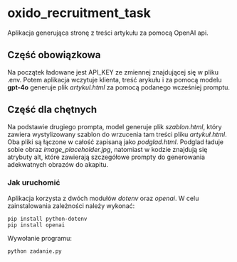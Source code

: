 # oxido_recruitment_task
Aplikacja generująca stronę z treści artykułu za pomocą OpenAI api. 

## Część obowiązkowa
Na początek ładowane jest API_KEY ze zmiennej znajdującej się w pliku .env.
Potem aplikacja wczytuje klienta, treść arykułu i za pomocą modelu **gpt-4o** generuje plik *artykul.html* za pomocą podanego wcześniej promptu.

## Część dla chętnych
Na podstawie drugiego prompta, model generuje plik *szablon.html*, który zawiera wystylizowany szablon do wrzucenia tam treści pliku *artykuł.html*.
Oba pliki są łączone w całość zapisaną jako *podglad.html*. Podglad ładuje sobie obraz *image_placeholder.jpg*, natomiast w kodzie znajdują się atrybuty alt,
które zawierają szczegółowe prompty do generowania adekwatnych obrazów do akapitu.

### Jak uruchomić
Aplikacja korzysta z dwóch modułów *dotenv* oraz *openai*.
W celu zainstalowania zależności należy wykonać: 
```
pip install python-dotenv
pip install openai
```
Wywołanie programu:
```
python zadanie.py
```
